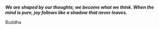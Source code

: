 _**We are shaped by our thoughts; we become what we think. When the mind is pure, joy follows like a shadow that never leaves.**_

Buddha